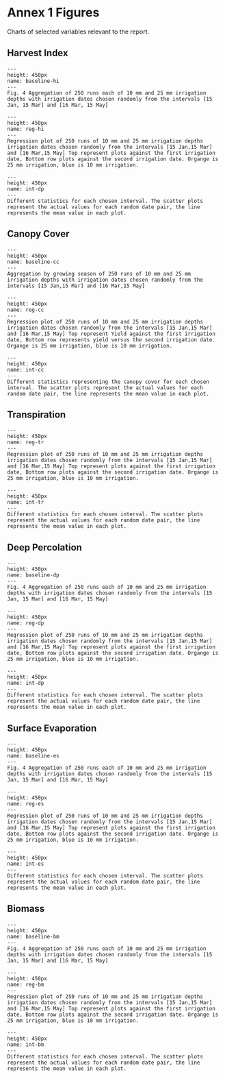 # Annex 1 Figures
Charts of selected variables relevant to the report.

## Harvest Index
```{figure} figures/runs_baseline_harvest_index.png
---
height: 450px
name: baseline-hi
---
Fig. 4 Aggregation of 250 runs each of 10 mm and 25 mm irrigation depths with irrigation dates chosen randomly from the intervals [15 Jan, 15 Mar] and [16 Mar, 15 May]
```
```{figure} figures/reg-plot-harvest_index.png
---
height: 450px
name: reg-hi
---
Regression plot of 250 runs of 10 mm and 25 mm irrigation depths irrigation dates chosen randomly from the intervals [15 Jan,15 Mar] and [16 Mar,15 May] Top represent plots against the first irrigation date, Bottom row plots against the second irrigation date. Organge is 25 mm irrigation, blue is 10 mm irrigation.
```
```{figure} figures/harvest_index_int.png
---
height: 450px
name: int-dp
---
Different statistics for each chosen interval. The scatter plots represent the actual values for each random date pair, the line represents the mean value in each plot.
```

## Canopy Cover

```{figure} figures/runs_baseline_canopy_cover.png
---
height: 450px
name: baseline-cc
---
Aggregation by growing season of 250 runs of 10 mm and 25 mm irrigation depths with irrigation dates chosen randomly from the intervals [15 Jan,15 Mar] and [16 Mar,15 May]
```
```{figure} figures/reg-plot-canopy_cover.png
---
height: 450px
name: reg-cc
---
Regression plot of 250 runs of 10 mm and 25 mm irrigation depths irrigation dates chosen randomly from the intervals [15 Jan,15 Mar] and [16 Mar,15 May] Top represent Yield against the first irrigation date, Bottom row represents yield versus the second irrigation date. Organge is 25 mm irrigation, blue is 10 mm irrigation.
```
```{figure} figures/canopy_cover_int.png
---
height: 450px
name: int-cc
---
Different statistics representing the canopy cover for each chosen interval. The scatter plots represent the actual values for each random date pair, the line represents the mean value in each plot.
```

## Transpiration

```{figure} figures/reg-plot-Tr.png
---
height: 450px
name: reg-tr
---
Regression plot of 250 runs of 10 mm and 25 mm irrigation depths irrigation dates chosen randomly from the intervals [15 Jan,15 Mar] and [16 Mar,15 May] Top represent plots against the first irrigation date, Bottom row plots against the second irrigation date. Organge is 25 mm irrigation, blue is 10 mm irrigation.
```
```{figure} figures/Tr_int.png
---
height: 450px
name: int-tr
---
Different statistics for each chosen interval. The scatter plots represent the actual values for each random date pair, the line represents the mean value in each plot.
```

## Deep Percolation
```{figure} figures/runs_baseline_DeepPerc.png
---
height: 450px
name: baseline-dp
---
Fig. 4 Aggregation of 250 runs each of 10 mm and 25 mm irrigation depths with irrigation dates chosen randomly from the intervals [15 Jan, 15 Mar] and [16 Mar, 15 May]
```
```{figure} figures/reg-plot-DeepPerc.png
---
height: 450px
name: reg-dp
---
Regression plot of 250 runs of 10 mm and 25 mm irrigation depths irrigation dates chosen randomly from the intervals [15 Jan,15 Mar] and [16 Mar,15 May] Top represent plots against the first irrigation date, Bottom row plots against the second irrigation date. Organge is 25 mm irrigation, blue is 10 mm irrigation.
```
```{figure} figures/DeepPerc_int.png
---
height: 450px
name: int-dp
---
Different statistics for each chosen interval. The scatter plots represent the actual values for each random date pair, the line represents the mean value in each plot.
```

## Surface Evaporation
```{figure} figures/runs_baseline_Es.png
---
height: 450px
name: baseline-es
---
Fig. 4 Aggregation of 250 runs each of 10 mm and 25 mm irrigation depths with irrigation dates chosen randomly from the intervals [15 Jan, 15 Mar] and [16 Mar, 15 May]
```
```{figure} figures/reg-plot-Es.png
---
height: 450px
name: reg-es
---
Regression plot of 250 runs of 10 mm and 25 mm irrigation depths irrigation dates chosen randomly from the intervals [15 Jan,15 Mar] and [16 Mar,15 May] Top represent plots against the first irrigation date, Bottom row plots against the second irrigation date. Organge is 25 mm irrigation, blue is 10 mm irrigation.
```
```{figure} figures/Es_int.png
---
height: 450px
name: int-es
---
Different statistics for each chosen interval. The scatter plots represent the actual values for each random date pair, the line represents the mean value in each plot.
```

## Biomass
```{figure} figures/runs_baseline_biomass.png
---
height: 450px
name: baseline-bm
---
Fig. 4 Aggregation of 250 runs each of 10 mm and 25 mm irrigation depths with irrigation dates chosen randomly from the intervals [15 Jan, 15 Mar] and [16 Mar, 15 May]
```
```{figure} figures/reg-plot-biomass.png
---
height: 450px
name: reg-bm
---
Regression plot of 250 runs of 10 mm and 25 mm irrigation depths irrigation dates chosen randomly from the intervals [15 Jan,15 Mar] and [16 Mar,15 May] Top represent plots against the first irrigation date, Bottom row plots against the second irrigation date. Organge is 25 mm irrigation, blue is 10 mm irrigation.
```
```{figure} figures/biomass_int.png
---
height: 450px
name: int-bm
---
Different statistics for each chosen interval. The scatter plots represent the actual values for each random date pair, the line represents the mean value in each plot.
```

